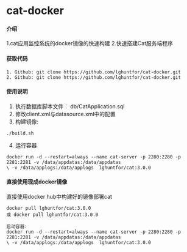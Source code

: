 # cat-docker

#### 介绍
1.cat应用监控系统的docker镜像的快速构建
2.快速搭建Cat服务端程序

#### 获取代码

```
1. Github: git clone https://github.com/lghuntfor/cat-docker.git
2. Github: git clone https://github.com/lghuntfor/cat-docker.git
```


#### 使用说明 

1. 执行数据库脚本文件： db/CatApplication.sql
2. 修改client.xml与datasource.xml中的配置
3. 构建镜像:
```
./build.sh
```
4. 运行容器
```
docker run -d --restart=always --name cat-server -p 2280:2280 -p 2281:2281 -v /data/appdatas:/data/appdatas 
\ -v /data/applogs:/data/applogs  lghuntfor/cat:3.0.0
```


#### 直接使用现成docker镜像
直接使用docker hub中构建好的镜像部署cat

```
docker pull lghuntfor/cat:3.0.0
或 docker pull lghuntfor/cat:3.0.0

启动容器: 
docker run -d --restart=always --name cat-server -p 2280:2280 -p 2281:2281 -v /data/appdatas:/data/appdatas 
\ -v /data/applogs:/data/applogs  lghuntfor/cat:3.0.0